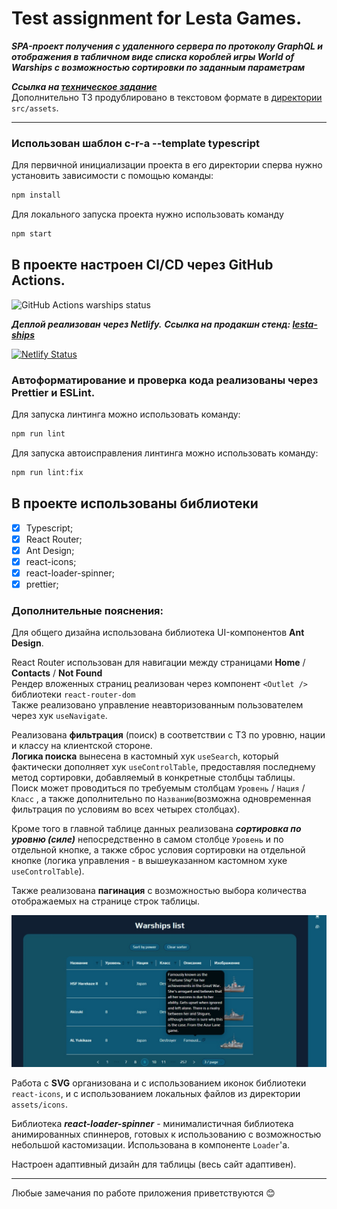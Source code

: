 # Test assignment for Lesta Games.

**_SPA-проект получения с удаленного сервера по протоколу GraphQL и отображения в табличном виде списка короблей игры World of Warships с возможностью сортировки по заданным параметрам_**

**_Ссылка на [техническое задание](https://gist.github.com/nonamenix/fc7609de3ebe2642db6324bc962295b2)_**  
Дополнительно ТЗ продублировано в текстовом формате в [директории](https://github.com/KamajorQA/Lesta_Ships/tree/master/src/assets) `src/assets`.

---

### Использован шаблон c-r-a --template typescript

Для первичной инициализации проекта в его директории сперва нужно установить зависимости с помощью команды:

```sh
npm install
```

Для локального запуска проекта нужно использовать команду

```sh
npm start
```

## В проекте настроен CI/CD через GitHub Actions.

![GitHub Actions warships status](https://github.com/KamajorQA/Lesta_Ships/actions/workflows/lesta-ships.yml/badge.svg)

**_Деплой реализован через Netlify._**
**_Ссылка на продакшн стенд: [lesta-ships](https://lesta-ships.netlify.app/)_**

[![Netlify Status](https://api.netlify.com/api/v1/badges/46cde58e-7494-4cbd-8f4e-327ae8cb4902/deploy-status)](https://app.netlify.com/sites/lesta-ships/deploys)

### Автоформатирование и проверка кода реализованы через Prettier и ESLint.

Для запуска линтинга можно использовать команду:

```sh
npm run lint
```

Для запуска автоисправления линтинга можно использовать команду:

```sh
npm run lint:fix
```

## В проекте использованы библиотеки

- [x] Typescript;
- [x] React Router;
- [x] Ant Design;
- [x] react-icons;
- [x] react-loader-spinner;
- [x] prettier;

### Дополнительные пояснения:

Для общего дизайна использована библиотека UI-компонентов **Ant Design**.

React Router использован для навигации между страницами **Home** / **Contacts** / **Not Found**  
Рендер вложенных страниц реализован через компонент `<Outlet />` библиотеки `react-router-dom`  
Также реализовано управление неавторизованным пользователем через хук `useNavigate`.

Реализована **фильтрация** (поиск) в соответствии с ТЗ по уровню, нации и классу на клиентской стороне.  
**Логика поиска** вынесена в кастомный хук `useSearch`, который фактически дополняет хук `useControlTable`, предоставляя последнему метод сортировки, добавляемый в конкретные столбцы таблицы.  
Поиск может проводиться по требуемым столбцам `Уровень` / `Нация` / `Класс` , а также дополнительно по `Названию`(возможна одновременная фильтрация по условиям во всех четырех столбцах).

Кроме того в главной таблице данных реализована **_сортировка по уровню (силе)_** непосредственно в самом столбце `Уровень` и по отдельной кнопке, а также сброс условия сортировки на отдельной кнопке (логика управления - в вышеуказанном кастомном хуке `useControlTable`).

Также реализована **пагинация** с возможностью выбора количества отображаемых на странице строк таблицы.

![Warships list](./src/assets/img/Warships%20List.jpg)

Работа с **SVG** организована и с использованием иконок библиотеки `react-icons`, и с использованием локальных файлов из директории `assets/icons`.

Библиотека **_react-loader-spinner_** - минималистичная библиотека анимированных спиннеров, готовых к использованию с возможностью небольшой кастомизации. Использована в компоненте `Loader`'а.

Настроен адаптивный дизайн для таблицы (весь сайт адаптивен).

---

Любые замечания по работе приложения приветствуются 😊
